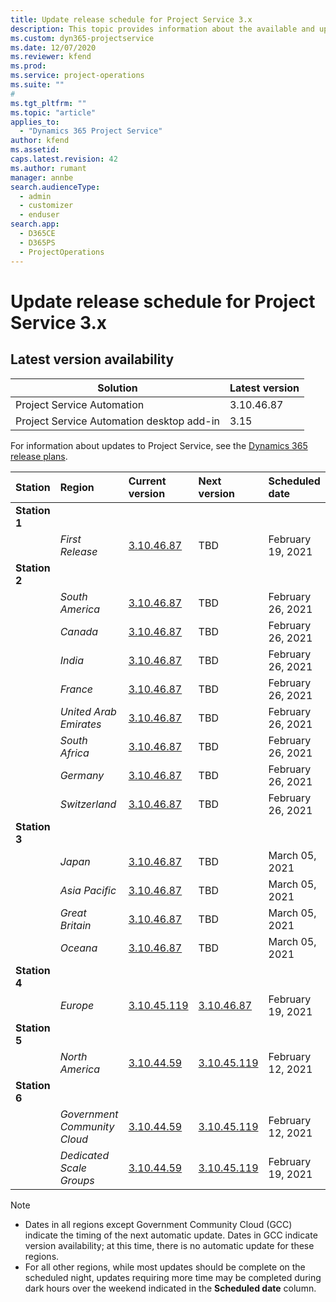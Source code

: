 ```yaml
---
title: Update release schedule for Project Service 3.x
description: This topic provides information about the available and upcoming releases of Dynamics 365 Project Service Automation.
ms.custom: dyn365-projectservice
ms.date: 12/07/2020
ms.reviewer: kfend
ms.prod:
ms.service: project-operations
ms.suite: ""
#
ms.tgt_pltfrm: ""
ms.topic: "article"
applies_to: 
  - "Dynamics 365 Project Service"
author: kfend
ms.assetid: 
caps.latest.revision: 42
ms.author: rumant
manager: annbe
search.audienceType: 
  - admin
  - customizer
  - enduser
search.app: 
  - D365CE
  - D365PS
  - ProjectOperations
---
```


# Update release schedule for Project Service 3.x

## Latest version availability

| Solution  | Latest version |
|-------|----|
| Project Service Automation    | 3.10.46.87 |
| Project Service Automation desktop add-in                | 3.15          |

For information about updates to Project Service, see the [Dynamics 365 release plans](https://docs.microsoft.com/dynamics365/release-plans/). 

| Station  | Region | Current version | Next version |  Scheduled date
| :---   | :---   | :---   | :---   |:---   |         
|<strong>Station 1</strong> | |  |  | |
| | <i>First Release</i> | [3.10.46.87](whats-new-ur-28-5.md) | TBD | February 19, 2021
|<strong>Station 2</strong> | |  |  | |
| | <i>South America</i> | [3.10.46.87](whats-new-ur-28-5.md) | TBD | February 26, 2021
| | <i>Canada</i> | [3.10.46.87](whats-new-ur-28-5.md) | TBD | February 26, 2021
| | <i>India</i> | [3.10.46.87](whats-new-ur-28-5.md) | TBD | February 26, 2021
| | <i>France</i> | [3.10.46.87](whats-new-ur-28-5.md) | TBD | February 26, 2021
| | <i>United Arab Emirates</i> | [3.10.46.87](whats-new-ur-28-5.md) | TBD | February 26, 2021
| | <i>South Africa</i> | [3.10.46.87](whats-new-ur-28-5.md) | TBD | February 26, 2021
| | <i>Germany</i> | [3.10.46.87](whats-new-ur-28-5.md) | TBD | February 26, 2021
| | <i>Switzerland</i> | [3.10.46.87](whats-new-ur-28-5.md) | TBD | February 26, 2021
|<strong>Station 3</strong> | |  |  | |
| | <i>Japan</i> | [3.10.46.87](whats-new-ur-28-5.md) | TBD | March 05, 2021
| | <i>Asia Pacific</i> | [3.10.46.87](whats-new-ur-28-5.md) | TBD | March 05, 2021
| | <i>Great Britain</i> | [3.10.46.87](whats-new-ur-28-5.md) | TBD | March 05, 2021
| | <i>Oceana</i> | [3.10.46.87](whats-new-ur-28-5.md) | TBD | March 05, 2021
|<strong>Station 4</strong> | |  |  | |
| | <i>Europe</i> | [3.10.45.119](whats-new-ur-27-5.md) | [3.10.46.87](whats-new-ur-28-5.md) | February 19, 2021
|<strong>Station 5</strong> | |  |  | |
| | <i>North America</i> | [3.10.44.59](whats-new-ur-26.md) | [3.10.45.119](whats-new-ur-27-5.md) | February 12, 2021
|<strong>Station 6</strong> | |  |  | |
| | <i>Government Community Cloud</i> | [3.10.44.59](whats-new-ur-26.md) | [3.10.45.119](whats-new-ur-27-5.md) | February 12, 2021
| | <i>Dedicated Scale Groups</i> | [3.10.44.59](whats-new-ur-26.md) | [3.10.45.119](whats-new-ur-27-5.md) | February 19, 2021

>[!Note]
> - Dates in all regions except Government Community Cloud (GCC) indicate the timing of the next automatic update. Dates in GCC indicate version availability; at this time, there is no automatic update for these regions.
> - For all other regions, while most updates should be complete on the scheduled night, updates requiring more time may be completed during dark hours over the weekend indicated in the **Scheduled date** column.
